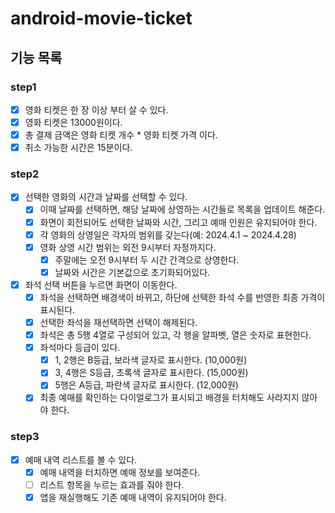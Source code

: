 # android-movie-ticket

## 기능 목록

### step1

- [x] 영화 티켓은 한 장 이상 부터 살 수 있다.
- [x] 영화 티켓은 13000원이다.
- [x] 총 결제 금액은 영화 티켓 개수 * 영화 티켓 가격 이다.
- [x] 취소 가능한 시간은 15분이다.

### step2

- [x] 선택한 영화의 시간과 날짜를 선택할 수 있다.
  - [x] 이때 날짜를 선택하면, 해당 날짜에 상영하는 시간들로 목록을 업데이트 해준다.
  - [x] 화면이 회전되어도 선택한 날짜와 시간, 그리고 예매 인원은 유지되어야 한다.
  - [x] 각 영화의 상영일은 각자의 범위를 갖는다(예: 2024.4.1 ~ 2024.4.28)
  - [x] 영화 상영 시간 범위는 외전 9시부터 자정까지다.
    - [x] 주말에는 오전 9시부터 두 시간 간격으로 상영한다.
    - [x] 날짜와 시간은 기본값으로 초기화되어있다.
- [x] 좌석 선택 버튼을 누르면 화면이 이동한다.
  - [x] 좌석을 선택하면 배경색이 바뀌고, 하단에 선택한 좌석 수를 반영한 최종 가격이 표시된다.
  - [x] 선택한 좌석을 재선택하면 선택이 해제된다.
  - [x] 좌석은 총 5행 4열로 구성되어 있고, 각 행을 알파벳, 열은 숫자로 표현한다.
  - [x] 좌석마다 등급이 있다.
    - [x] 1, 2행은 B등급, 보라색 글자로 표시한다. (10,000원)
    - [x] 3, 4행은 S등급, 초록색 글자로 표시한다. (15,000원)
    - [x] 5행은 A등급, 파란색 글자로 표시한다. (12,000원)
  - [x] 최종 예매를 확인하는 다이얼로그가 표시되고 배경을 터치해도 사라지지 않아야 한다.

### step3
- [x] 예매 내역 리스트를 볼 수 있다.
  - [x] 예매 내역을 터치하면 예매 정보를 보여준다.
  - [ ] 리스트 항목을 누르는 효과를 줘야 한다.
  - [x] 앱을 재실행해도 기존 예매 내역이 유지되어야 한다. 
